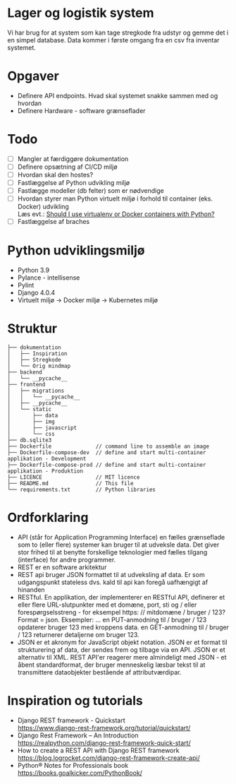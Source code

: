 # Lager og logistik system
Vi har brug for at system som kan tage stregkode fra udstyr og gemme det i en simpel database. Data kommer i første omgang fra en csv fra inventar systemet.

# Opgaver
* Definere API endpoints. Hvad skal systemet snakke sammen med og hvordan
* Definere Hardware - software grænseflader

# Todo
- [ ] Mangler at færdiggøre dokumentation
- [ ] Definere opsætning af CI/CD miljø
- [ ] Hvordan skal den hostes?
- [ ] Fastlæggelse af Python udvikling miljø
- [ ] Fastlægge modeller (db felter) som er nødvendige
- [ ] Hvordan styrer man Python virtuelt miljø i forhold til container (eks. Docker) udvikling<br />Læs evt.: [Should I use virtualenv or Docker containers with Python?](https://coderbook.com/@marcus/should-i-use-virtualenv-or-docker-containers-with-python/)
- [ ] Fastlæggelse af braches

# Python udviklingsmiljø
* Python 3.9
* Pylance - intellisense
* Pylint
* Django 4.0.4
* Virtuelt miljø -> Docker miljø -> Kubernetes miljø

# Struktur
```
├── dokumentation
│   ├── Inspiration
│   ├── Stregkode
│   └── Orig mindmap
├── backend
│   └── __pycache__
├── frontend
│   ├── migrations
│   │   └── __pycache__
│   ├── __pycache__
│   └── static
│       ├── data
│       ├── img
│       ├── javascript
│       └── css
├── db.sqlite3
├── Dockerfile              // command line to assemble an image
├── Dockerfile-compose-dev  // define and start multi-container applikation - Development
├── Dockerfile-compose-prod // define and start multi-container applikation - Produktion
├── LICENCE                 // MIT licence
├── README.md               // This file
└── requirements.txt        // Python libraries
```

# Ordforklaring
* API (står for Application Programming Interface) en fælles grænseflade som to (eller flere) systemer kan bruger til at udveksle data. Det giver stor frihed til at benytte forskellige teknologier med fælles tilgang (interface) for andre programmer.
* REST er en software arkitektur
* REST api bruger JSON formattet til at udveksling af data. Er som udgangspunkt stateless dvs. kald til api kan foregå uafhængigt af hinanden
* RESTful. En applikation, der implementerer en RESTful API, definerer et eller flere URL-slutpunkter med et domæne, port, sti og / eller forespørgselsstreng - for eksempel https: // mitdomæne / bruger / 123? Format = json. Eksempler: ... en PUT-anmodning til / bruger / 123 opdaterer bruger 123 med kroppens data. en GET-anmodning til / bruger / 123 returnerer detaljerne om bruger 123.
* JSON er et akronym for JavaScript objekt notation. JSON er et format til strukturering af data, der sendes frem og tilbage via en API. JSON er et alternativ til XML. REST API'er reagerer mere almindeligt med JSON - et åbent standardformat, der bruger menneskelig læsbar tekst til at transmittere dataobjekter bestående af attributværdipar.

# Inspiration og tutorials
* Django REST framework - Quickstart<br />
https://www.django-rest-framework.org/tutorial/quickstart/
* Django Rest Framework – An Introduction<br />
https://realpython.com/django-rest-framework-quick-start/
* How to create a REST API with Django REST framework<br />
https://blog.logrocket.com/django-rest-framework-create-api/
* Python® Notes for Professionals book<br />https://books.goalkicker.com/PythonBook/
